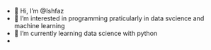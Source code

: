 - 👋 Hi, I’m @Ishfaz
- 👀 I’m interested in programming praticularly in data svcience and machine learning 
- 🌱 I’m currently learning data science with python 
- 

<!---
Ishfaz/Ishfaz is a ✨ special ✨ repository because its `README.md` (this file) appears on your GitHub profile.
You can click the Preview link to take a look at your changes.
--->
